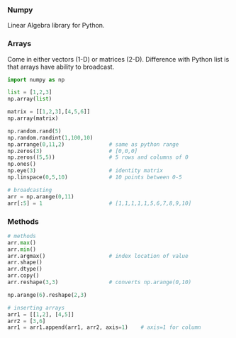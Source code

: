 ### Numpy

Linear Algebra library for Python.

### Arrays

Come in either vectors (1-D) or matrices (2-D). Difference with Python list is that arrays have ability to broadcast.

```python
import numpy as np

list = [1,2,3]
np.array(list)

matrix = [[1,2,3],[4,5,6]]
np.array(matrix)

np.random.rand(5)
np.random.randint(1,100,10)
np.arrange(0,11,2)              # same as python range
np.zeros(3)                     # [0,0,0]
np.zeros((5,5))                 # 5 rows and columns of 0
np.ones()
np.eye(3)                       # identity matrix
np.linspace(0,5,10)             # 10 points between 0-5

# broadcasting
arr = np.arange(0,11)
arr[:5] = 1                     # [1,1,1,1,1,5,6,7,8,9,10]
```

### Methods

```python
# methods
arr.max()
arr.min()
arr.argmax()                    # index location of value
arr.shape()
arr.dtype()
arr.copy()
arr.reshape(3,3)                # converts np.arange(0,10)

np.arange(6).reshape(2,3)

# inserting arrays
arr1 = [[1,2], [4,5]]
arr2 = [3,6]
arr1 = arr1.append(arr1, arr2, axis=1)    # axis=1 for column
```
